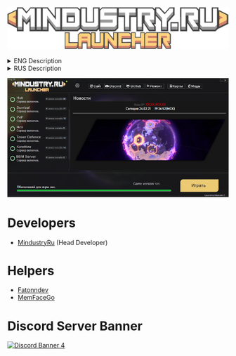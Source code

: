 ![Logo](img/Logo.png)

<details> 
  <summary>ENG Description</summary>
  
- Client auto-update
- Time\Date\IP\News
- Online server display
- Displaying server status (Enabled / Disabled)
- Buttons (Site\Discord\GitHub\Client/Launcher Repair\Maps\Mods
- Display ping to servers
  
For all questions, write to Discord: https://discord.mindustry.ru/
![Discord Shield](https://discordapp.com/api/guilds/658670734222163989/widget.png?style=shield)
  
</details>

<details> 
  <summary>RUS Description</summary>
  
- Автообновление клиента
- Время\Дата\IP\Новости
- Отображение онлайна сервера
- Отображение статуса сервера(Включен\Выключен)
- Кнопки (Сайт\Discord\GitHub\Ремонт клиента/лаунчера\Карты\Моды
- Отображение пинга до серверов

По всем вопросам пишите в Discord: https://discord.mindustry.ru/
![Discord Shield](https://discordapp.com/api/guilds/658670734222163989/widget.png?style=shield)
  
</details>

![Logo](img/Logo_Launcher.png "Launcher screenshot")

# Developers
- [MindustryRu](https://github.com/MindustryRu) (Head Developer)

# Helpers
- [Fatonndev](https://github.com/Fatonndev)
- [MemFaceGo](https://github.com/MemFaceGo)

# Discord Server Banner
<a href="https://discord.mindustry.ru/"><img src="https://discordapp.com/api/guilds/658670734222163989/widget.png?style=banner4" alt="Discord Banner 4"/></a>